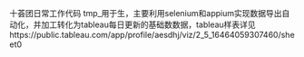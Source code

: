十荟团日常工作代码
tmp_用于生，主要利用selenium和appium实现数据导出自动化，并加工转化为tableau每日更新的基础数数据，tableau样表详见https://public.tableau.com/app/profile/aesdhj/viz/2_5_16464059307460/sheet0
